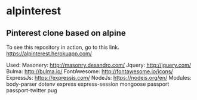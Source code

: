 # alpinterest
## Pinterest clone based on alpine

To see this repository in action, go to this link. https://alpinterest.herokuapp.com/

Used:
  Masonery: http://masonry.desandro.com/
  Jquery: http://jquery.com/
  Bulma: http://bulma.io/
  FontAwesome: http://fontawesome.io/icons/
  ExpressJs: https://expressjs.com/
  NodeJs: https://nodejs.org/en/
    Modules:  body-parser
              dotenv
              express
              express-session
              mongoose
              passport
              passport-twitter
              pug
  
  
